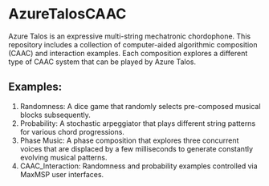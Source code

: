 # AzureTalosCAAC

Azure Talos is an expressive multi-string mechatronic chordophone. This repository includes a collection of computer-aided algorithmic composition (CAAC) and interaction examples. Each composition explores a different type of CAAC system that can be played by Azure Talos.

## Examples:

1. Randomness: A dice game that randomly selects pre-composed musical blocks subsequently.
2. Probability: A stochastic arpeggiator that plays different string patterns for various chord progressions.
3. Phase Music: A phase composition that explores three concurrent voices that are displaced by a few milliseconds to generate constantly evolving musical patterns.
4. CAAC_Interaction: Randomness and probability examples controlled via MaxMSP user interfaces.